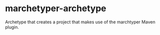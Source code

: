 # marchetyper-archetype
Archetype that creates a project that makes use of the marchtyper Maven plugin.
